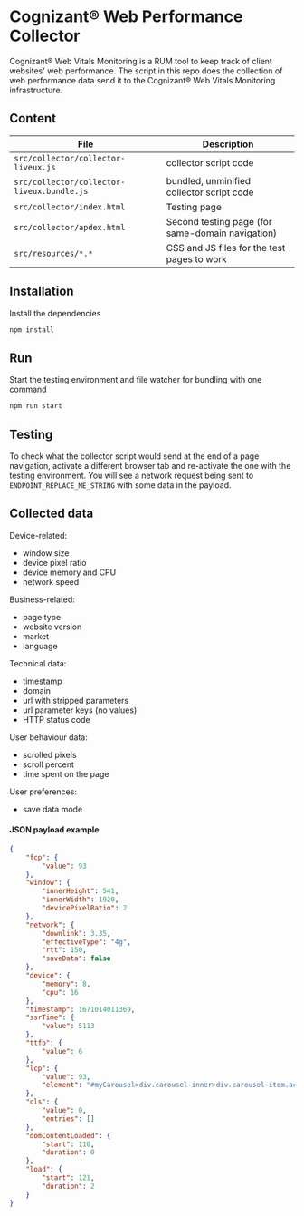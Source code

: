 # Cognizant® Web Performance Collector

Cognizant® Web Vitals Monitoring is a RUM tool to keep track of client websites' web performance.
The script in this repo does the collection of web performance data send it to the Cognizant® Web Vitals Monitoring infrastructure.

## Content

| File                                       | Description                                      |
| ------------------------------------------ | ------------------------------------------------ |
| `src/collector/collector-liveux.js`        | collector script code                            |
| `src/collector/collector-liveux.bundle.js` | bundled, unminified collector script code        |
| `src/collector/index.html`                 | Testing page                                     |
| `src/collector/apdex.html`                 | Second testing page (for same-domain navigation) |
| `src/resources/*.*`                        | CSS and JS files for the test pages to work      |

## Installation

Install the dependencies

```bash
npm install
```

## Run

Start the testing environment and file watcher for bundling with one command

```bash
npm run start
```

## Testing

To check what the collector script would send at the end of a page navigation, activate a different browser tab and re-activate the one with the testing environment.
You will see a network request being sent to `ENDPOINT_REPLACE_ME_STRING` with some data in the payload.

## Collected data

Device-related:

- window size
- device pixel ratio
- device memory and CPU
- network speed

Business-related:
- page type
- website version
- market
- language

Technical data:
- timestamp
- domain
- url with stripped parameters
- url parameter keys (no values)
- HTTP status code

User behaviour data:
- scrolled pixels
- scroll percent
- time spent on the page

User preferences:
- save data mode

#### JSON payload example

```json
{
    "fcp": {
        "value": 93
    },
    "window": {
        "innerHeight": 541,
        "innerWidth": 1920,
        "devicePixelRatio": 2
    },
    "network": {
        "downlink": 3.35,
        "effectiveType": "4g",
        "rtt": 150,
        "saveData": false
    },
    "device": {
        "memory": 8,
        "cpu": 16
    },
    "timestamp": 1671014011369,
    "ssrTime": {
        "value": 5113
    },
    "ttfb": {
        "value": 6
    },
    "lcp": {
        "value": 93,
        "element": "#myCarousel>div.carousel-inner>div.carousel-item.active>img"
    },
    "cls": {
        "value": 0,
        "entries": []
    },
    "domContentLoaded": {
        "start": 110,
        "duration": 0
    },
    "load": {
        "start": 121,
        "duration": 2
    }
}
```

